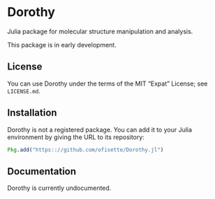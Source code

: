 # Dorothy

Julia package for molecular structure manipulation and analysis.

This package is in early development.

## License

You can use Dorothy under the terms of the MIT “Expat” License; see
`LICENSE.md`.

## Installation

Dorothy is not a registered package. You can add it to your Julia environment by
giving the URL to its repository:

```julia
Pkg.add("https:://github.com/ofisette/Dorothy.jl")
```

## Documentation

Dorothy is currently undocumented.
